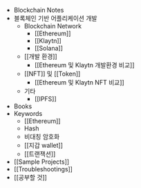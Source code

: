 - Blockchain Notes
- 블록체인 기반 어플리케이션 개발
	- Blockchain Network
		- [[Ethereum]]
		- [[Klaytn]]
		- [[Solana]]
	- [[개발 환경]]
		- [[Ethereum 및 Klaytn 개발환경 비교]]
	- [[NFT]] 및 [[Token]]
		- [[Ethereum 및 Klaytn NFT 비교]]
	- 기타
		- [[IPFS]]
- Books
- Keywords
	- [[Ethereum]]
	- Hash
	- 비대칭 암호화
	- [[지갑 wallet]]
	- [[트랜잭션]]
- [[Sample Projects]]
- [[Troubleshootings]]
- [[공부할 것]]